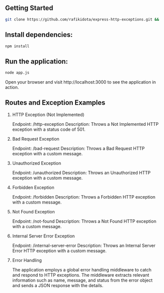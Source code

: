 ## Getting Started
```sh
git clone https://github.com/rafikidota/express-http-exceptions.git && cd express-http-exceptions
```

## Install dependencies:

```sh
npm install
```

## Run the application:

```sh
node app.js
```
Open your browser and visit http://localhost:3000 to see the application in action.

## Routes and Exception Examples

1. HTTP Exception (Not Implemented)

    Endpoint: /http-exception
    Description: Throws a Not Implemented HTTP exception with a status code of 501.

2. Bad Request Exception

    Endpoint: /bad-request
    Description: Throws a Bad Request HTTP exception with a custom message.

3. Unauthorized Exception

    Endpoint: /unauthorized
    Description: Throws an Unauthorized HTTP exception with a custom message.

4. Forbidden Exception

    Endpoint: /forbidden
    Description: Throws a Forbidden HTTP exception with a custom message.

5. Not Found Exception

    Endpoint: /not-found
    Description: Throws a Not Found HTTP exception with a custom message.

6. Internal Server Error Exception

    Endpoint: /internal-server-error
    Description: Throws an Internal Server Error HTTP exception with a custom message.

7. Error Handling

    The application employs a global error handling middleware to catch and respond to HTTP exceptions. The middleware extracts relevant information such as name, message, and status from the error object and sends a JSON response with the details.